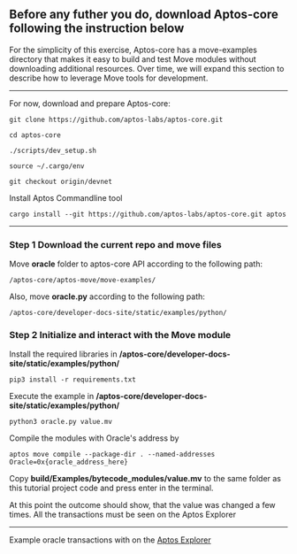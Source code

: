 ## Before any futher you do, download Aptos-core following the instruction below

For the simplicity of this exercise, Aptos-core has a move-examples directory that makes it easy to build and test Move modules without downloading additional resources. Over time, we will expand this section to describe how to leverage Move tools for development.

---

For now, download and prepare Aptos-core:

```
git clone https://github.com/aptos-labs/aptos-core.git

cd aptos-core

./scripts/dev_setup.sh

source ~/.cargo/env

git checkout origin/devnet
```

Install Aptos Commandline tool

```
cargo install --git https://github.com/aptos-labs/aptos-core.git aptos
```

---

### Step 1 Download the current repo and move files

Move **oracle** folder to aptos-core API according to the following path: 
```
/aptos-core/aptos-move/move-examples/
```
Also, move **oracle.py**  according to the following path: 
```
/aptos-core/developer-docs-site/static/examples/python/
```

### Step 2 Initialize and interact with the Move module

Install the required libraries in **/aptos-core/developer-docs-site/static/examples/python/**  

```
pip3 install -r requirements.txt
```

Execute the example in **/aptos-core/developer-docs-site/static/examples/python/** 

```
python3 oracle.py value.mv
```

Compile the modules with Oracle's address by

```
aptos move compile --package-dir . --named-addresses Oracle=0x{oracle_address_here}
```

Copy **build/Examples/bytecode_modules/value.mv** to the same folder as this tutorial project code and press enter in the terminal.

At this point the outcome should show, that the value was changed a few times. All the transactions must be seen on the Aptos Explorer

---

Example oracle transactions with on the [Aptos Explorer](https://aptos-explorer.netlify.app/account/0xbb6bff0f52101a226f847d451b738f6c7d6be2ab11bf3a968c4e96bf0154cd5c)
